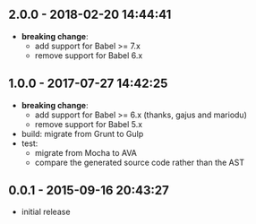 ## 2.0.0 - 2018-02-20 14:44:41

* **breaking change**:
  * add support for Babel >= 7.x
  * remove support for Babel 6.x

## 1.0.0 - 2017-07-27 14:42:25

* **breaking change**:
  * add support for Babel >= 6.x (thanks, gajus and mariodu)
  * remove support for Babel 5.x
* build: migrate from Grunt to Gulp
* test:
  * migrate from Mocha to AVA
  * compare the generated source code rather than the AST

## 0.0.1 - 2015-09-16 20:43:27

* initial release
